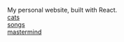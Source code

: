 My personal website, built with React.  
[cats](https://dankinsley.com/cats)  
[songs](https://dankinsley.com/songs)  
[mastermind](https://dankinsley.com/mastermind)  
